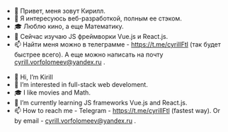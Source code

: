 - 👋 Привет, меня зовут Кирилл.
- 👀 Я интересуюсь веб-разработкой, полным ее стэком.
- 🎓 Люблю кино, а еще Математику.
- 🌱 Сейчас изучаю JS фреймворки Vue.js и React.js.
- 📫 Найти меня можно в телеграмме - https://t.me/cyrillFtl (так будет быстрее всего). А еще можно написать на почту cyrill.vorfolomeev@yandex.ru . <br/><br/>
- 👋 Hi, I’m Kirill
- 👀 I’m interested in full-stack web develoment.
- 🎓 I like movies and Math.
- 🌱 I’m currently learning JS frameworks Vue.js and React.js.
- 📫 How to reach me - Telegram - https://t.me/cyrillFtl (fastest way). Or by email - cyrill.vorfolomeev@yandex.ru .
